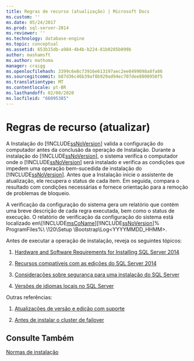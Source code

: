 ```yaml
---
title: Regras de recurso (atualização) | Microsoft Docs
ms.custom: ''
ms.date: 05/24/2017
ms.prod: sql-server-2014
ms.reviewer: ''
ms.technology: database-engine
ms.topic: conceptual
ms.assetid: 653b15db-a984-4b4b-b224-81b0285b099b
author: mashamsft
ms.author: mathoma
manager: craigg
ms.openlocfilehash: 3399c6e8c73916e613197aec2ee0499098a8fa86
ms.sourcegitcommit: b87d36c46b39af8b929ad94ec707dee8800950f5
ms.translationtype: MT
ms.contentlocale: pt-BR
ms.lasthandoff: 02/08/2020
ms.locfileid: "66095385"
---
```

# <a name="feature-rules-upgrade"></a>Regras de recurso (atualizar)
  A Instalação do [!INCLUDE[ssNoVersion](../../includes/ssnoversion-md.md)] valida a configuração do computador antes da conclusão da operação de Instalação. Durante a instalação do [!INCLUDE[ssNoVersion](../../includes/ssnoversion-md.md)], o sistema verifica o computador onde o [!INCLUDE[ssNoVersion](../../includes/ssnoversion-md.md)] será instalado e verifica as condições que impedem uma operação bem-sucedida de instalação do [!INCLUDE[ssNoVersion](../../includes/ssnoversion-md.md)]. Antes que a Instalação inicie o assistente de atualização, ele recupera o status de cada item. Em seguida, compara o resultado com condições necessárias e fornece orientação para a remoção de problemas de bloqueio.  
  
 A verificação da configuração do sistema gera um relatório que contém uma breve descrição de cada regra executada, bem como o status de execução. O relatório de verificação da configuração do sistema está localizado em\\[!INCLUDE[msCoName](../../includes/msconame-md.md)][!INCLUDE[ssNoVersion](../../includes/ssnoversion-md.md)]% ProgramFiles%\\ \120\Setup \\Bootstrap\Log<YYYYMMDD_HHMM>.  
  
 Antes de executar a operação de instalação, reveja os seguintes tópicos:  
  
1.  [Hardware and Software Requirements for Installing SQL Server 2014](hardware-and-software-requirements-for-installing-sql-server.md)  
  
2.  [Recursos compatíveis com as edições do SQL Server 2014](../../../2014/getting-started/features-supported-by-the-editions-of-sql-server-2014.md)  
  
3.  [Considerações sobre segurança para uma instalação do SQL Server](../../../2014/sql-server/install/security-considerations-for-a-sql-server-installation.md)  
  
4.  [Versões de idiomas locais no SQL Server](../../../2014/sql-server/install/local-language-versions-in-sql-server.md)  
  
 Outras referências:  
  
1.  [Atualizações de versão e edição com suporte](../../database-engine/install-windows/supported-version-and-edition-upgrades.md)  
  
2.  [Antes de instalar o cluster de failover](../failover-clusters/install/before-installing-failover-clustering.md)  
  
## <a name="see-also"></a>Consulte Também  
 [Normas de instalação](../../../2014/sql-server/install/install-rules.md)  
  
  

